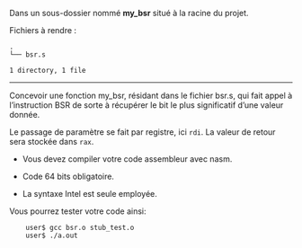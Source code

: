 Dans un sous-dossier nommé **my_bsr** situé à la racine du projet.

Fichiers à rendre :

```
.
└── bsr.s

1 directory, 1 file
```

---
Concevoir une fonction my_bsr, résidant dans le fichier bsr.s, qui fait appel à l’instruction BSR de sorte à récupérer le bit le plus significatif d’une valeur donnée. 

Le passage de paramètre se fait par registre, ici ``rdi``.
La valeur de retour sera stockée dans ``rax``.

- Vous devez compiler votre code assembleur avec nasm.

- Code 64 bits obligatoire.

- La syntaxe Intel est seule employée. 

Vous pourrez tester votre code ainsi:
```shell
    user$ gcc bsr.o stub_test.o
    user$ ./a.out
```

